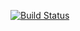 [![Build Status](https://travis-ci.org/SlavaYES/Chessviz.svg?branch=master)](https://travis-ci.org/SlavaYES/Chessviz)
